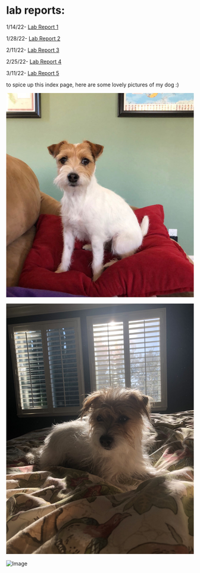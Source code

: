 
# lab reports:

1/14/22- 
[Lab Report 1](https://claireconner.github.io/cse15l-lab-reports/lab-report-1-week-2.html)

1/28/22-
[Lab Report 2](https://claireconner.github.io/cse15l-lab-reports/lab-report-2-week-4.html)

2/11/22-
[Lab Report 3](https://claireconner.github.io/cse15l-lab-reports/lab-report-3-week-6.html)

2/25/22-
[Lab Report 4](https://claireconner.github.io/cse15l-lab-reports/lab-report-4-week-8.html)

3/11/22-
[Lab Report 5](https://claireconner.github.io/cse15l-lab-reports/lab-report-5-week-10.html)

to spice up this index page, here are some lovely pictures of my dog :)

![Image](LiliPic1.jpeg)

![Image](LiliPic2.jpeg)

![Image](LiliPic3.jpeg)


